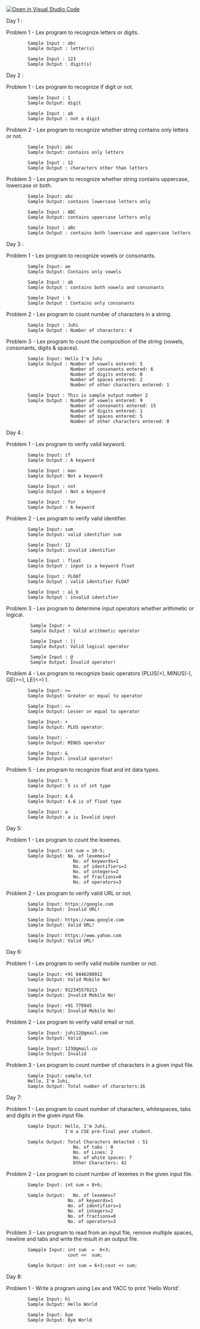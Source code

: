 [![Open in Visual Studio Code](https://classroom.github.com/assets/open-in-vscode-f059dc9a6f8d3a56e377f745f24479a46679e63a5d9fe6f495e02850cd0d8118.svg)](https://classroom.github.com/online_ide?assignment_repo_id=5577798&assignment_repo_type=AssignmentRepo)

Day 1 :

Problem 1 - Lex program to recognize letters or digits.

            Sample Input : abc      
            Sample Output : letter(s)
                            
            Sample Input : 123
            Sample Output : digit(s)
                            
Day 2 :

Problem 1 - Lex program to recognize if digit or not.

            Sample Input : 1               
            Sample Output: digit
                           
            Sample Input : ab
            Sample Output : not a digit
            
Problem 2 - Lex program to recognize whether string contains only letters or not.

            Sample Input: abc
            Sample Output: contains only letters
            
            Sample Input : 12
            Sample Output : characters other than letters
                           
Problem 3 - Lex program to recognize whether string contains uppercase, lowercase or both.

            Sample Input: abc
            Sample Output: contains lowercase letters only
            
            Sample Input : ABC
            Sample Output: contains uppercase letters only
            
            Sample Input : aBc
            Sample Output : contains both lowercase and uppercase letters
                           
Day 3 :

Problem 1 - Lex program to recognize vowels or consonants.

            Sample Input: ae
            Sample Output: Contains only vowels
            
            Sample Input : ab
            Sample Output : contains both vowels and consonants
            
            Sample Input : b
            Sample Output : Contains only consonants
            
Problem 2 - Lex program to count number of characters in a string.

            Sample Input : Juhi
            Sample Output : Number of characters: 4
            
Problem 3 - Lex program to count the composition of the string (vowels, consonants, digits & spaces).

            Sample Input: Hello I'm Juhi
            Sample Output : Number of vowels entered: 5
                            Number of consonants entered: 6
                            Number of digits entered: 0
                            Number of spaces entered: 2
                            Number of other characters entered: 1
                            
            Sample Input : This is sample output number 2
            Sample Output : Number of vowels entered: 9
                            Number of consonants entered: 15
                            Number of digits entered: 1
                            Number of spaces entered: 5
                            Number of other characters entered: 0
                           
Day 4 :

Problem 1 - Lex program to verify valid keyword.

            Sample Input: if
            Sample Output : A keyword

            Sample Input : man
            Sample Output: Not a keyword

            Sample Input : not
            Sample Output : Not a keyword

            Sample Input : for
            Sample Output : A keyword
                           
Problem 2 - Lex program to verify valid identifier.

            Sample Input: sum
            Sample Output: valid identifier sum

            Sample Input: 12
            Sample Output: invalid identifier
           
            Sample Input : float
            Sample Output : input is a keyword float
            
            Sample Input : FLOAT
            Sample Output : valid identifier FLOAT
        
            Sample Input : a1_b
            Sample Output : invalid identifier
                           
 Problem 3 - Lex program to determine input operators whether arithmetic or logical.
 
             Sample Input: +
             Sample Output : Valid arithmetic operator

             Sample Input : ||
             Sample Output: Valid logical operator

             Sample Input : @
             Sample Output: Invalid operator!

Problem 4 - Lex program to recognize basic operators (PLUS(+), MINUS(-), GE(>=), LE(<=) ).

            Sample Input: >=
            Sample Output: Greater or equal to operator

            Sample Input: <=
            Sample Output: Lesser or equal to operator

            Sample Input: +
            Sample Output: PLUS operator.

            Sample Input: -
            Sample Output: MINUS operator

            Sample Input: &
            Sample Output: invalid operator!

Problem 5 - Lex program to recognize float and int data types.

            Sample Input: 5
            Sample Output: 5 is of int type

            Sample Input: 4.6
            Sample Output: 4.6 is of float type

            Sample Input: a
            Sample Output: a is Invalid input
            
Day 5:

Problem 1 - Lex program to count the lexemes.

            Sample Input: int sum = 10-5;
            Sample Output: No. of lexemes=7
                             No. of keywords=1
                             No. of identifiers=1
                             No. of integers=2
                             No. of fractions=0
                             No. of operators=3

Problem 2 - Lex program to verify valid URL or not.

            Sample Input: https://google.com
            Sample Output: Invalid URL!
            
            Sample Input: https://www.google.com
            Sample Output: Valid URL!

            Sample Input: https://www.yahoo.com
            Sample Output: Valid URL!
            
Day 6:

Problem 1 - Lex program to verify valid mobile number or not.

            Sample Input: +91 8446280012
            Sample Output: Valid Mobile No!

            Sample Input: 912345578213
            Sample Output: Invalid Mobile No!

            Sample Input: +91 778945
            Sample Output: Invalid Mobile No!
            
Problem 2 - Lex program to verify valid email or not.

            Sample Input: juhi12@gmail.com
            Sample Output: Valid

            Sample Input: 123@gmail.co
            Sample Output: Invalid
            
Problem 3 - Lex program to count number of characters in a given input file.

            Sample Input: sample.txt
            Hello, I'm Juhi.
            Sample Output: Total number of characters:16

Day 7:

Problem 1 - Lex program to count number of characters, whitespaces, tabs and digits in the given input file.

            Sample Input: Hello, I'm Juhi.
                          I'm a CSE pre-final year student.
                          
            Sample Output: Total Characters detected : 51
                             No. of tabs : 0
                             No. of Lines: 2 
                             No. of white spaces: 7 
                             Other Characters: 42

Problem 2 - Lex program to count number of lexemes in the given input file.

            Sample Input: int sum = 8+6;
            
            Sample Output:   No. of lexemes=7
                           No. of keywords=1
                           No. of identifiers=1
                           No. of integers=2
                           No. of fractions=0
                           No. of operators=3

Problem 3 - Lex program to read from an input file, remove multiple spaces, newline and tabs and write the result in an output file.

            Sampple Input: int sum  =  6+3;
                           cout <<  sum;
                           
            Sample Output: int sum = 6+3;cout << sum; 

Day 8:

Problem 1 - Write a program using Lex and YACC to print 'Hello World'.

            Sample Input: hi
            Sample Output: Hello World
            
            Sample Input: bye
            Sample Output: Bye World
